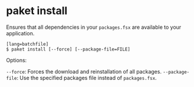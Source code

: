 paket install
=============

Ensures that all dependencies in your `packages.fsx` are available to your application.

    [lang=batchfile]
    $ paket install [--force] [--package-file=FILE]

Options:

  `--force`:  Forces the download and reinstallation of all packages.
  `--package-file`:  Use the specified packages file instead of `packages.fsx`.